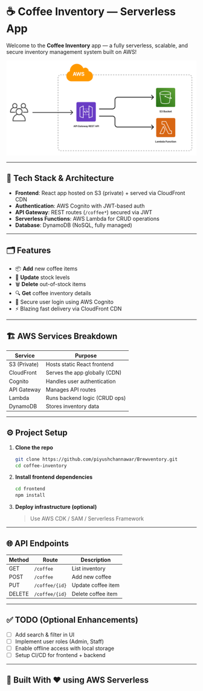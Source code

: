 # ☕ Coffee Inventory — Serverless App

Welcome to the **Coffee Inventory** app — a fully serverless, scalable, and secure inventory management system built on AWS!

![Architecture Diagram](./assets/architecture.png)

---

## 🚀 Tech Stack & Architecture

- **Frontend**: React app hosted on S3 (private) + served via CloudFront CDN
- **Authentication**: AWS Cognito with JWT-based auth
- **API Gateway**: REST routes (`/coffee*`) secured via JWT
- **Serverless Functions**: AWS Lambda for CRUD operations
- **Database**: DynamoDB (NoSQL, fully managed)

---

## 🗂 Features

- 📦 **Add** new coffee items
- 🔄 **Update** stock levels
- 🗑️ **Delete** out-of-stock items
- 🔍 **Get** coffee inventory details
- 🔐 Secure user login using AWS Cognito
- ⚡ Blazing fast delivery via CloudFront CDN

---

## 🏗️ AWS Services Breakdown

| Service         | Purpose                       |
|-----------------|--------------------------------|
| S3 (Private)    | Hosts static React frontend    |
| CloudFront      | Serves the app globally (CDN)  |
| Cognito         | Handles user authentication    |
| API Gateway     | Manages API routes             |
| Lambda          | Runs backend logic (CRUD ops)  |
| DynamoDB        | Stores inventory data          |

---

## ⚙️ Project Setup

1. **Clone the repo**
    ```bash
    git clone https://github.com/piyushchannawar/Brewventory.git
    cd coffee-inventory
    ```

2. **Install frontend dependencies**
    ```bash
    cd frontend
    npm install
    ```

3. **Deploy infrastructure (optional)**
    > Use AWS CDK / SAM / Serverless Framework

---

## 🌐 API Endpoints

| Method | Route           | Description        |
|--------|-----------------|--------------------|
| GET    | `/coffee`       | List inventory     |
| POST   | `/coffee`       | Add new coffee     |
| PUT    | `/coffee/{id}`  | Update coffee item |
| DELETE | `/coffee/{id}`  | Delete coffee item |

---

## ✅ TODO (Optional Enhancements)
- [ ] Add search & filter in UI
- [ ] Implement user roles (Admin, Staff)
- [ ] Enable offline access with local storage
- [ ] Setup CI/CD for frontend + backend

---

## 💪 Built With ❤️ using AWS Serverless
